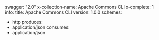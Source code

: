 swagger: "2.0"
x-collection-name: Apache Commons CLI
x-complete: 1
info:
  title: Apache Commons CLI
  version: 1.0.0
schemes:
- http
produces:
- application/json
consumes:
- application/json